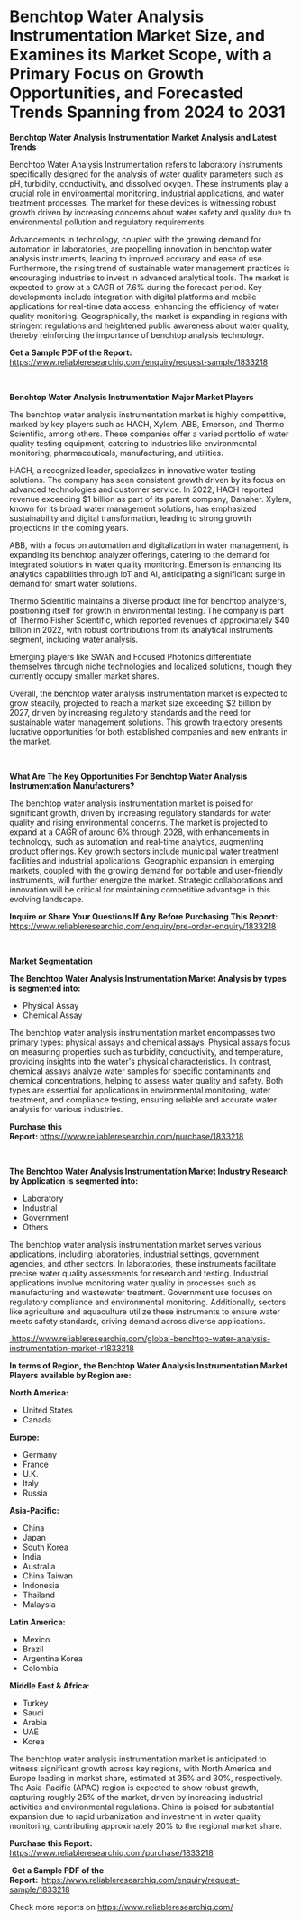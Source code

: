 <p><h1>Benchtop Water Analysis Instrumentation Market Size, and Examines its Market Scope, with a Primary Focus on Growth Opportunities, and Forecasted Trends Spanning from 2024 to 2031</h1></p><p><strong>Benchtop Water Analysis Instrumentation Market Analysis and Latest Trends</strong></p>
<p><p>Benchtop Water Analysis Instrumentation refers to laboratory instruments specifically designed for the analysis of water quality parameters such as pH, turbidity, conductivity, and dissolved oxygen. These instruments play a crucial role in environmental monitoring, industrial applications, and water treatment processes. The market for these devices is witnessing robust growth driven by increasing concerns about water safety and quality due to environmental pollution and regulatory requirements. </p><p>Advancements in technology, coupled with the growing demand for automation in laboratories, are propelling innovation in benchtop water analysis instruments, leading to improved accuracy and ease of use. Furthermore, the rising trend of sustainable water management practices is encouraging industries to invest in advanced analytical tools. The market is expected to grow at a CAGR of 7.6% during the forecast period. Key developments include integration with digital platforms and mobile applications for real-time data access, enhancing the efficiency of water quality monitoring. Geographically, the market is expanding in regions with stringent regulations and heightened public awareness about water quality, thereby reinforcing the importance of benchtop analysis technology.</p></p>
<p><strong>Get a Sample PDF of the Report:&nbsp;</strong> <a href="https://www.reliableresearchiq.com/enquiry/request-sample/1833218?utm_campaign=103&utm_medium=2&utm_source=Github&utm_content=ia&utm_term=01012025&utm_id=benchtop-water-analysis-instrumentation">https://www.reliableresearchiq.com/enquiry/request-sample/1833218</a></p>
<p>&nbsp;</p>
<p><strong>Benchtop Water Analysis Instrumentation Major Market Players</strong></p>
<p><p>The benchtop water analysis instrumentation market is highly competitive, marked by key players such as HACH, Xylem, ABB, Emerson, and Thermo Scientific, among others. These companies offer a varied portfolio of water quality testing equipment, catering to industries like environmental monitoring, pharmaceuticals, manufacturing, and utilities.</p><p>HACH, a recognized leader, specializes in innovative water testing solutions. The company has seen consistent growth driven by its focus on advanced technologies and customer service. In 2022, HACH reported revenue exceeding $1 billion as part of its parent company, Danaher. Xylem, known for its broad water management solutions, has emphasized sustainability and digital transformation, leading to strong growth projections in the coming years.</p><p>ABB, with a focus on automation and digitalization in water management, is expanding its benchtop analyzer offerings, catering to the demand for integrated solutions in water quality monitoring. Emerson is enhancing its analytics capabilities through IoT and AI, anticipating a significant surge in demand for smart water solutions.</p><p>Thermo Scientific maintains a diverse product line for benchtop analyzers, positioning itself for growth in environmental testing. The company is part of Thermo Fisher Scientific, which reported revenues of approximately $40 billion in 2022, with robust contributions from its analytical instruments segment, including water analysis.</p><p>Emerging players like SWAN and Focused Photonics differentiate themselves through niche technologies and localized solutions, though they currently occupy smaller market shares.</p><p>Overall, the benchtop water analysis instrumentation market is expected to grow steadily, projected to reach a market size exceeding $2 billion by 2027, driven by increasing regulatory standards and the need for sustainable water management solutions. This growth trajectory presents lucrative opportunities for both established companies and new entrants in the market.</p></p>
<p>&nbsp;</p>
<p><strong>What Are The Key Opportunities For Benchtop Water Analysis Instrumentation Manufacturers?</strong></p>
<p><p>The benchtop water analysis instrumentation market is poised for significant growth, driven by increasing regulatory standards for water quality and rising environmental concerns. The market is projected to expand at a CAGR of around 6% through 2028, with enhancements in technology, such as automation and real-time analytics, augmenting product offerings. Key growth sectors include municipal water treatment facilities and industrial applications. Geographic expansion in emerging markets, coupled with the growing demand for portable and user-friendly instruments, will further energize the market. Strategic collaborations and innovation will be critical for maintaining competitive advantage in this evolving landscape.</p></p>
<p><strong>Inquire or Share Your Questions If Any Before Purchasing This Report:</strong> <a href="https://www.reliableresearchiq.com/enquiry/pre-order-enquiry/1833218?utm_campaign=103&utm_medium=2&utm_source=Github&utm_content=ia&utm_term=01012025&utm_id=benchtop-water-analysis-instrumentation">https://www.reliableresearchiq.com/enquiry/pre-order-enquiry/1833218</a></p>
<p>&nbsp;</p>
<p><strong>Market Segmentation</strong></p>
<p><strong>The Benchtop Water Analysis Instrumentation Market Analysis by types is segmented into:</strong></p>
<p><ul><li>Physical Assay</li><li>Chemical Assay</li></ul></p>
<p><p>The benchtop water analysis instrumentation market encompasses two primary types: physical assays and chemical assays. Physical assays focus on measuring properties such as turbidity, conductivity, and temperature, providing insights into the water's physical characteristics. In contrast, chemical assays analyze water samples for specific contaminants and chemical concentrations, helping to assess water quality and safety. Both types are essential for applications in environmental monitoring, water treatment, and compliance testing, ensuring reliable and accurate water analysis for various industries.</p></p>
<p><strong>Purchase this Report:&nbsp;</strong><a href="https://www.reliableresearchiq.com/purchase/1833218?utm_campaign=103&utm_medium=2&utm_source=Github&utm_content=ia&utm_term=01012025&utm_id=benchtop-water-analysis-instrumentation">https://www.reliableresearchiq.com/purchase/1833218</a></p>
<p>&nbsp;</p>
<p><strong>The Benchtop Water Analysis Instrumentation Market Industry Research by Application is segmented into:</strong></p>
<p><ul><li>Laboratory</li><li>Industrial</li><li>Government</li><li>Others</li></ul></p>
<p><p>The benchtop water analysis instrumentation market serves various applications, including laboratories, industrial settings, government agencies, and other sectors. In laboratories, these instruments facilitate precise water quality assessments for research and testing. Industrial applications involve monitoring water quality in processes such as manufacturing and wastewater treatment. Government use focuses on regulatory compliance and environmental monitoring. Additionally, sectors like agriculture and aquaculture utilize these instruments to ensure water meets safety standards, driving demand across diverse applications.</p></p>
<p><a href="https://www.reliableresearchiq.com/global-benchtop-water-analysis-instrumentation-market-r1833218?utm_campaign=103&utm_medium=2&utm_source=Github&utm_content=ia&utm_term=01012025&utm_id=benchtop-water-analysis-instrumentation">&nbsp;https://www.reliableresearchiq.com/global-benchtop-water-analysis-instrumentation-market-r1833218</a></p>
<p><strong>In terms of Region, the Benchtop Water Analysis Instrumentation Market Players available by Region are:</strong></p>
<p>
    <p> <strong> North America: </strong>
        <ul>
            <li>United States</li>
            <li>Canada</li>
        </ul>
        </p> 
    <p> <strong> Europe: </strong>
        <ul>
            <li>Germany</li>
            <li>France</li>
            <li>U.K.</li>
            <li>Italy</li>
            <li>Russia</li>
        </ul>
        </p> 
    <p> <strong> Asia-Pacific: </strong>
        <ul>
            <li>China</li>
            <li>Japan</li>
            <li>South Korea</li>
            <li>India</li>
            <li>Australia</li>
            <li>China Taiwan</li>
            <li>Indonesia</li>
            <li>Thailand</li>
            <li>Malaysia</li>
        </ul>
        </p> 
    <p> <strong> Latin America: </strong>
        <ul>
            <li>Mexico</li>
            <li>Brazil</li>
            <li>Argentina Korea</li>
            <li>Colombia</li>
        </ul>
        </p> 
    <p> <strong> Middle East & Africa: </strong>
        <ul>
            <li>Turkey</li>
            <li>Saudi</li>
            <li>Arabia</li>
            <li>UAE</li>
            <li>Korea</li>
        </ul>
    </p>
    </p>
<p><p>The benchtop water analysis instrumentation market is anticipated to witness significant growth across key regions, with North America and Europe leading in market share, estimated at 35% and 30%, respectively. The Asia-Pacific (APAC) region is expected to show robust growth, capturing roughly 25% of the market, driven by increasing industrial activities and environmental regulations. China is poised for substantial expansion due to rapid urbanization and investment in water quality monitoring, contributing approximately 20% to the regional market share.</p></p>
<p><strong>Purchase this Report: </strong><a href="https://www.reliableresearchiq.com/purchase/1833218?utm_campaign=103&utm_medium=2&utm_source=Github&utm_content=ia&utm_term=01012025&utm_id=benchtop-water-analysis-instrumentation">https://www.reliableresearchiq.com/purchase/1833218</a></p>
<p>&nbsp;<strong>Get a Sample PDF of the Report:&nbsp;&nbsp;</strong><a href="https://www.reliableresearchiq.com/enquiry/request-sample/1833218?utm_campaign=103&utm_medium=2&utm_source=Github&utm_content=ia&utm_term=01012025&utm_id=benchtop-water-analysis-instrumentation">https://www.reliableresearchiq.com/enquiry/request-sample/1833218</a></p>
<p><strong></strong></p>
<p>Check more reports on <a href="https://www.reliableresearchiq.com/?utm_campaign=103&utm_medium=2&utm_source=Github&utm_content=ia&utm_term=01012025&utm_id=benchtop-water-analysis-instrumentation">https://www.reliableresearchiq.com/</a></p>